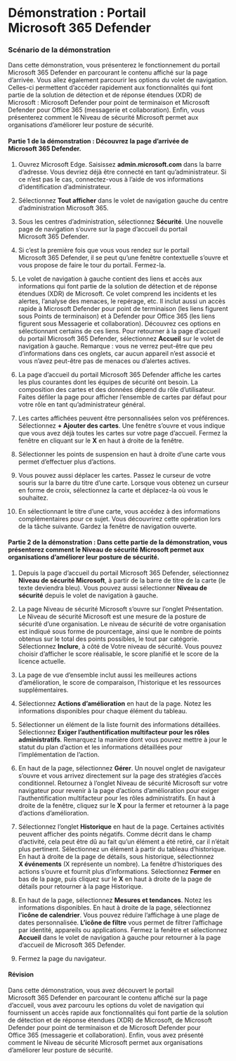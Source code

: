 ﻿---
Demo:
    title: 'Portail Microsoft 365 Defender'
    module: 'Module 3, leçon 5 : Décrire les fonctionnalités des solutions de sécurité Microsoft : Décrire les fonctionnalités de gestion de la sécurité de Microsoft 365'
---


# Démonstration : Portail Microsoft 365 Defender

### Scénario de la démonstration
Dans cette démonstration, vous présenterez le fonctionnement du portail Microsoft 365 Defender en parcourant le contenu affiché sur la page d’arrivée. Vous allez également parcourir les options du volet de navigation. Celles-ci permettent d’accéder rapidement aux fonctionnalités qui font partie de la solution de détection et de réponse étendues (XDR) de Microsoft : Microsoft Defender pour point de terminaison et Microsoft Defender pour Office 365 (messagerie et collaboration).  Enfin, vous présenterez comment le Niveau de sécurité Microsoft permet aux organisations d’améliorer leur posture de sécurité.

#### Partie 1 de la démonstration :  Découvrez la page d’arrivée de Microsoft 365 Defender.

1. Ouvrez Microsoft Edge. Saisissez **admin.microsoft.com** dans la barre d’adresse.  Vous devriez déjà être connecté en tant qu’administrateur.  Si ce n’est pas le cas, connectez-vous à l’aide de vos informations d’identification d’administrateur.

1. Sélectionnez **Tout afficher** dans le volet de navigation gauche du centre d’administration Microsoft 365.

1. Sous les centres d’administration, sélectionnez **Sécurité**.  Une nouvelle page de navigation s’ouvre sur la page d’accueil du portail Microsoft 365 Defender.  

1. Si c’est la première fois que vous vous rendez sur le portail Microsoft 365 Defender, il se peut qu’une fenêtre contextuelle s’ouvre et vous propose de faire le tour du portail.  Fermez-la.

1. Le volet de navigation à gauche contient des liens et accès aux informations qui font partie de la solution de détection et de réponse étendues (XDR) de Microsoft. Ce volet comprend les incidents et les alertes, l’analyse des menaces, le repérage, etc.  Il inclut aussi un accès rapide à Microsoft Defender pour point de terminaison (les liens figurent sous Points de terminaison) et à Defender pour Office 365 (les liens figurent sous Messagerie et collaboration).  Découvrez ces options en sélectionnant certains de ces liens.  Pour retourner à la page d’accueil du portail Microsoft 365 Defender, sélectionnez **Accueil** sur le volet de navigation à gauche.  Remarque : vous ne verrez peut-être que peu d’informations dans ces onglets, car aucun appareil n’est associé et vous n’avez peut-être pas de menaces ou d’alertes actives.

1. La page d’accueil du portail Microsoft 365 Defender affiche les cartes les plus courantes dont les équipes de sécurité ont besoin. La composition des cartes et des données dépend du rôle d’utilisateur. Faites défiler la page pour afficher l’ensemble de cartes par défaut pour votre rôle en tant qu’administrateur général.

1. Les cartes affichées peuvent être personnalisées selon vos préférences.  Sélectionnez **+ Ajouter des cartes**. Une fenêtre s’ouvre et vous indique que vous avez déjà toutes les cartes sur votre page d’accueil.  Fermez la fenêtre en cliquant sur le **X** en haut à droite de la fenêtre.

1. Sélectionner les points de suspension en haut à droite d’une carte vous permet d’effectuer plus d’actions.  

1. Vous pouvez aussi déplacer les cartes. Passez le curseur de votre souris sur la barre du titre d’une carte. Lorsque vous obtenez un curseur en forme de croix, sélectionnez la carte et déplacez-la où vous le souhaitez.

1. En sélectionnant le titre d’une carte, vous accédez à des informations complémentaires pour ce sujet. Vous découvrirez cette opération lors de la tâche suivante.  Gardez la fenêtre de navigation ouverte.

#### Partie 2 de la démonstration : Dans cette partie de la démonstration, vous présenterez comment le Niveau de sécurité Microsoft permet aux organisations d’améliorer leur posture de sécurité.

1. Depuis la page d’accueil du portail Microsoft 365 Defender, sélectionnez **Niveau de sécurité Microsoft**, à partir de la barre de titre de la carte (le texte deviendra bleu).  Vous pouvez aussi sélectionner **Niveau de sécurité** depuis le volet de navigation à gauche.

1. La page Niveau de sécurité Microsoft s’ouvre sur l’onglet Présentation.  Le Niveau de sécurité Microsoft est une mesure de la posture de sécurité d’une organisation. Le niveau de sécurité de votre organisation est indiqué sous forme de pourcentage, ainsi que le nombre de points obtenus sur le total des points possibles, le tout par catégorie. Sélectionnez **Inclure**, à côté de Votre niveau de sécurité. Vous pouvez choisir d’afficher le score réalisable, le score planifié et le score de la licence actuelle.

1. La page de vue d’ensemble inclut aussi les meilleures actions d’amélioration, le score de comparaison, l’historique et les ressources supplémentaires.

1. Sélectionnez **Actions d’amélioration** en haut de la page.  Notez les informations disponibles pour chaque élément du tableau.  

1. Sélectionner un élément de la liste fournit des informations détaillées.  Sélectionnez **Exiger l’authentification multifacteur pour les rôles administratifs**.  Remarquez la manière dont vous pouvez mettre à jour le statut du plan d’action et les informations détaillées pour l’implémentation de l’action.

1. En haut de la page, sélectionnez **Gérer**.  Un nouvel onglet de navigateur s’ouvre et vous arrivez directement sur la page des stratégies d’accès conditionnel.  Retournez à l’onglet Niveau de sécurité Microsoft sur votre navigateur pour revenir à la page d’actions d’amélioration pour exiger l’authentification multifacteur pour les rôles administratifs. En haut à droite de la fenêtre, cliquez sur le **X** pour la fermer et retourner à la page d’actions d’amélioration.

1. Sélectionnez l’onglet **Historique** en haut de la page.  Certaines activités peuvent afficher des points négatifs.  Comme décrit dans le champ d’activité, cela peut être dû au fait qu’un élément a été retiré, car il n’était plus pertinent.  Sélectionnez un élément à partir du tableau d’historique.  En haut à droite de la page de détails, sous historique, sélectionnez **X événements** (X représente un nombre).  La fenêtre d’historiques des actions s’ouvre et fournit plus d’informations.  Sélectionnez **Fermer** en bas de la page, puis cliquez sur le **X** en haut à droite de la page de détails pour retourner à la page Historique.

1. En haut de la page, sélectionnez **Mesures et tendances**.  Notez les informations disponibles.  En haut à droite de la page, sélectionnez **l’icône de calendrier**.  Vous pouvez réduire l’affichage à une plage de dates personnalisée.  **L’icône de filtre** vous permet de filtrer l’affichage par identité, appareils ou applications.  Fermez la fenêtre et sélectionnez **Accueil** dans le volet de navigation à gauche pour retourner à la page d’accueil de Microsoft 365 Defender.

1. Fermez la page du navigateur.

#### Révision

Dans cette démonstration, vous avez découvert le portail Microsoft 365 Defender en parcourant le contenu affiché sur la page d’accueil, vous avez parcouru les options du volet de navigation qui fournissent un accès rapide aux fonctionnalités qui font partie de la solution de détection et de réponse étendues (XDR) de Microsoft, de Microsoft Defender pour point de terminaison et de Microsoft Defender pour Office 365 (messagerie et collaboration).  Enfin, vous avez présenté comment le Niveau de sécurité Microsoft permet aux organisations d’améliorer leur posture de sécurité.

